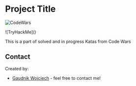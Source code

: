 # Project Title

![CodeWars](https://www.codewars.com/users/Wojciech%20Gaudnik/badges/large)


![TryHackMe](<script src="https://tryhackme.com/badge/61946"></script>)


  
This is a part of solved and in progress Katas from Code Wars



## Contact
Created by:
* [Gaudnik Wojciech](mailto:gaudnik.wojciech@gmail.com) - feel free to contact me! 
